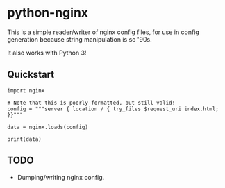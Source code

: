 python-nginx
============

This is a simple reader/writer of nginx config files, for use in config
generation because string manipulation is so '90s.

It also works with Python 3!


Quickstart
----------

    import nginx

    # Note that this is poorly formatted, but still valid!
    config = """server { location / { try_files $request_uri index.html; }}"""

    data = nginx.loads(config)

    print(data)



TODO
----

* Dumping/writing nginx config.